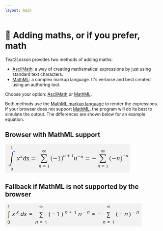 ```yaml
---
layout: main
---
```


# 🧮 Adding maths, or if you prefer, math

_Text2Lesson_ provides two methods of adding maths:

- [AsciiMath](./asciimath.md): a way of creating mathematical expressions by just using standard text characters.
- [MathML](./maths-ml.md): a complex markup language. It's verbose and best created using an authoring tool.

Choose your option: [AsciiMath](./asciimath.md) or [MathML](./maths-ml.md).

Both methods use the [MathML markup language](https://developer.mozilla.org/en-US/docs/Web/MathML) to render the expressions. If your browser does not support [MathML](https://developer.mozilla.org/en-US/docs/Web/MathML), the program will do its best to simulate
the output. The differences are shown below for an example equation.

## Browser with MathML support

![Sophomore's dream](../images/sophomores-dream-mathml.png)

## Fallback if MathML is not supported by the browser

![Sophomore's dream](../images/sophomores-dream-fallback.png)
